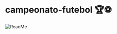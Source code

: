 # campeonato-futebol 🏆⚽



![ReadMe](https://user-images.githubusercontent.com/126898837/231050220-5e14f436-7a0b-4896-81c9-cdd22ac99a5f.png)
